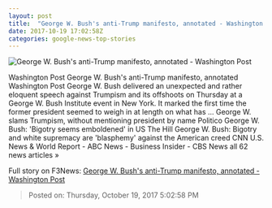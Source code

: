 ```yaml
---
layout: post
title:  "George W. Bush's anti-Trump manifesto, annotated - Washington Post"
date: 2017-10-19 17:02:58Z
categories: google-news-top-stories
---
```


![George W. Bush's anti-Trump manifesto, annotated - Washington Post](https://img.washingtonpost.com/rf/image_1484w/2010-2019/WashingtonPost/2017/10/19/National-Politics/Videos/Images/t_1508431251743_name_Bush_Center_Forum_04017_a01f5.jpg?t=20170517)

Washington Post George W. Bush's anti-Trump manifesto, annotated Washington Post George W. Bush delivered an unexpected and rather eloquent speech against Trumpism and its offshoots on Thursday at a George W. Bush Institute event in New York. It marked the first time the former president seemed to weigh in at length on what has ... George W. slams Trumpism, without mentioning president by name Politico George W. Bush: 'Bigotry seems emboldened' in US The Hill George W. Bush: Bigotry and white supremacy are 'blasphemy' against the American creed CNN U.S. News & World Report - ABC News - Business Insider - CBS News all 62 news articles »


Full story on F3News: [George W. Bush's anti-Trump manifesto, annotated - Washington Post](http://www.f3nws.com/n/dnzxjG)

> Posted on: Thursday, October 19, 2017 5:02:58 PM
